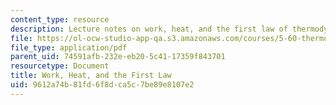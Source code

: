 ```yaml
---
content_type: resource
description: Lecture notes on work, heat, and the first law of thermodynamics.
file: https://ol-ocw-studio-app-qa.s3.amazonaws.com/courses/5-60-thermodynamics-kinetics-spring-2008/9612a74b81fd6f8dca5c7be89e8107e2_lec_2.pdf
file_type: application/pdf
parent_uid: 74591afb-232e-eb20-5c41-17359f843701
resourcetype: Document
title: Work, Heat, and the First Law
uid: 9612a74b-81fd-6f8d-ca5c-7be89e8107e2
---
```

